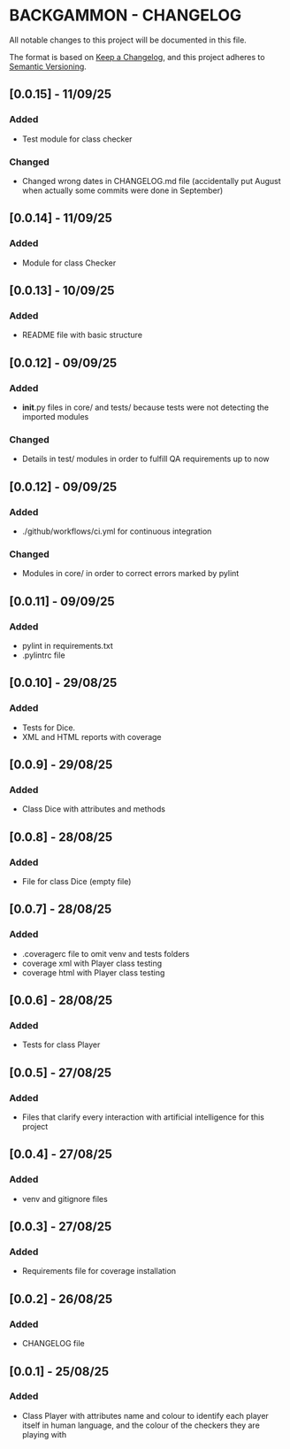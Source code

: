 # BACKGAMMON - CHANGELOG

All notable changes to this project will be documented in this file.

The format is based on [Keep a Changelog](https://keepachangelog.com/en/1.1.0/),
and this project adheres to [Semantic Versioning](https://semver.org/spec/v2.0.0.html).

## [0.0.15] - 11/09/25

### Added

- Test module for class checker

### Changed

- Changed wrong dates in CHANGELOG.md file (accidentally put August when actually some commits were done in September)

## [0.0.14] - 11/09/25

### Added

- Module for class Checker

## [0.0.13] - 10/09/25

### Added

- README file with basic structure

## [0.0.12] - 09/09/25

### Added

- __init__.py files in core/ and tests/ because tests were not detecting the imported modules

### Changed

- Details in test/ modules in order to fulfill QA requirements up to now

## [0.0.12] - 09/09/25

### Added

- ./github/workflows/ci.yml for continuous integration

### Changed
- Modules in core/ in order to correct errors marked by pylint

## [0.0.11] - 09/09/25

### Added

- pylint in requirements.txt
- .pylintrc file

## [0.0.10] - 29/08/25

### Added

- Tests for Dice.
- XML and HTML reports with coverage

## [0.0.9] - 29/08/25

### Added

- Class Dice with attributes and methods

## [0.0.8] - 28/08/25

### Added

- File for class Dice (empty file)

## [0.0.7] - 28/08/25

### Added

- .coveragerc file to omit venv and tests folders
- coverage xml with Player class testing
- coverage html with Player class testing

## [0.0.6] - 28/08/25

### Added

- Tests for class Player

## [0.0.5] - 27/08/25

### Added

- Files that clarify every interaction with artificial intelligence for this project

## [0.0.4] - 27/08/25

### Added

- venv and gitignore files

## [0.0.3] - 27/08/25

### Added

- Requirements file for coverage installation

## [0.0.2] - 26/08/25

### Added

- CHANGELOG file

## [0.0.1] - 25/08/25

### Added

- Class Player with attributes name and colour to identify each player itself in human language, and the colour of the checkers they are playing with